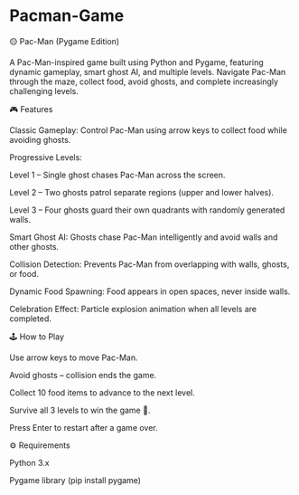 # Pacman-Game
🟡 Pac-Man (Pygame Edition)

A Pac-Man-inspired game built using Python and Pygame, featuring dynamic gameplay, smart ghost AI, and multiple levels. Navigate Pac-Man through the maze, collect food, avoid ghosts, and complete increasingly challenging levels.

🎮 Features

Classic Gameplay: Control Pac-Man using arrow keys to collect food while avoiding ghosts.

Progressive Levels:

Level 1 – Single ghost chases Pac-Man across the screen.

Level 2 – Two ghosts patrol separate regions (upper and lower halves).

Level 3 – Four ghosts guard their own quadrants with randomly generated walls.

Smart Ghost AI: Ghosts chase Pac-Man intelligently and avoid walls and other ghosts.

Collision Detection: Prevents Pac-Man from overlapping with walls, ghosts, or food.

Dynamic Food Spawning: Food appears in open spaces, never inside walls.

Celebration Effect: Particle explosion animation when all levels are completed.

🕹️ How to Play

Use arrow keys to move Pac-Man.

Avoid ghosts – collision ends the game.

Collect 10 food items to advance to the next level.

Survive all 3 levels to win the game 🎉.

Press Enter to restart after a game over.

⚙️ Requirements

Python 3.x

Pygame library (pip install pygame)


